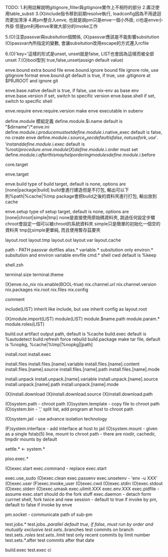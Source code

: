 
TODO:
1.利用註解說明gitignore_filter與gitignore實作上不相符的部分
2.廣泛使用table_substi
3.(X)include指令移到前期resolve執行, loadconfig因為不用遞迴而更加清淨
4.將pm整合入enve, 也就是說pm只是enve一個小外掛, ci也是enve小外掛
  但是pm利用enve來做大部分的invoke工作

5.(O)注意passvar與subsitution個關係, (X)passvar應該是不能影響subsitution
  (O)passvar內所指定的變數, 會讓subsitution改用escape的方式遷入rcfile

6.(O)'key='這樣的形式是unset, unset就是false, LIST也會因為這樣而被全部unset
7.(O)bool型別 true,false,unset(assign default value)



enve.bound          extra bound file
enve.bound.ignore   bound file ignore role, use gitignore format
enve.bound.git      default is true, if true, use .gitignore at $PRJROOT and ignore git


enve.base.native    default is true, if false, use nix-env as base env
enve.base.version   if set, switch to specific version
enve.base.shell     if set, switch to specific shell


enve.require
enve.require.version    make enve executable in subenv


define.module                           模組定義
define.module.$i.name     default is "$dirname"/*.enve.ini
define.module.$i.produce  must set
define.module.$i.native_exec
        default is false, no create enve
define.module.$i.source_exec
        default is false, not use fork, use '.' instand
define.module.$i.exec     default is %root/$procedure.enve.module
(X)define.module.$i.order    must set
define.module.$i.after    this may help ordering modules
define.module.$i.before


core.target

enve.target

enve.build          type of build target, default is none, options are
                    [none|package|build]
                    build會進行建造但是不打包, 輸出可以下則%path|%cache|%tmp
                    package會把build之後的資料夾進行打包, 輸出放到cache

enve.setup          type of setup target, default is none, options are
                    [none|chroot|simple|tmp]
                    none是直接使用原始碼資料夾, 跳過任何設定步驟
                    chroot會設定一個可以被chroot的系統資料夾
                    simple只是簡單的初始化一個空的資料夾
                    tmp比simple更單純, 而且使用暫存茲要夾

layout.root
layout.tmp
layout.out
layout.var
layout.cache



path - PATH
passvar
dotfiles
alias.*
variable.*  subsitution only
environ.*   subsitution and environ variable
envfile
cmd.*
shell
cwd         default is %keep

shell.zsh


terminal.size
terminal.theme

(X)enve.no_nix
nix.enable(BOOL-true)
nix.channel.url
nix.channel.version
nix.packages
nix.root
nix.files
nix.config

comment

include(LIST)
inherit             like include, but use inherit config as layout.root


(X)module.import(LIST)
module(LIST)
module.$name.path
module.param.*
module.roles(LIST)



build.out           artifact output path, default is %cache
build.exec          default is %autodetect
build.refresh       force rebuild
build.package       make tar file, default is %nopkg, %cache|%tmp|%nopkg|[path]



install.root
install.exec

install.files
install.files.[name].variable
install.files.[name].content
install.files.[name].source
install.files.[name].path
install.files.[name].mode

install.unpack
install.unpack.[name].variable
install.unpack.[name].source
install.unpack.[name].path
install.unpack.[name].mode


(X)install.download
(X)install.download.source
(X)install.download.path



(O)system.path - chroot path
(O)system.template - copy file to chroot path
(O)system.bin - ',' split list, add program at host to chroot path

(O)system.jail - use advance isolation technology

(F)system.interface - add interface at host to jail
(O)system.mount - given as a single fstab(5) line, mount to chroot path
                - there are nixdir, cachedir, tmpdir mounts by default

settle.* <- system.*


piso.exec.*

(O)exec.start
exec.command - replace exec.start

exec.use_sudo
(O)exec.clean
exec.passenv
exec.unsetenv - 'env -u XXX'
(O)exec.user
(F)exec.invoke_user
(O)exec.cwd
(O)exec.stdin
(O)exec.stdout
(O)exec.stderr
(O)exec.umask
exec.ulimit.XXX
exec.env.XXX
exec.pidfile - assume exec.start should do the fork stuff
exec.daemon - detach form currnet shell, fork twice and new session
            - default to true if invoke by pm, default to false if invoke by enve

pm.socket - communicate path of sub-pm

test.jobs.*
test.jobs.*.parallel        default true, if false, must run by order
                            and mutually exclusive
test.sets.*.branches        test commits on branch
test.sets.*.roles
test.sets.*.limit           test only recent commits by limit number
test.sets.*.after           test commits after that date


build.exec
test.exec
ci

